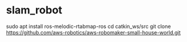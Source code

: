 # slam_robot

sudo apt install ros-melodic-rtabmap-ros
cd catkin_ws/src
git clone https://github.com/aws-robotics/aws-robomaker-small-house-world.git
